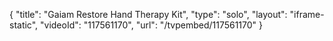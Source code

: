 {
    "title": "Gaiam Restore Hand Therapy Kit",
    "type": "solo",
    "layout": "iframe-static",
    "videoId": "117561170",
    "url": "\/tvpembed\/117561170"
}